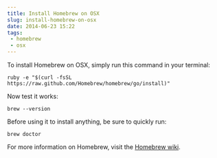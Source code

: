 ```yaml
---
title: Install Homebrew on OSX
slug: install-homebrew-on-osx
date: 2014-06-23 15:22
tags: 
 - homebrew
 - osx
---
```

To install Homebrew on OSX, simply run this command in your terminal:

    ruby -e "$(curl -fsSL https://raw.github.com/Homebrew/homebrew/go/install)"

Now test it works: 

    brew --version

Before using it to install anything, be sure to quickly run:
    
    brew doctor

For more information on Homebrew, visit the [Homebrew wiki](https://github.com/Homebrew/homebrew/wiki).
